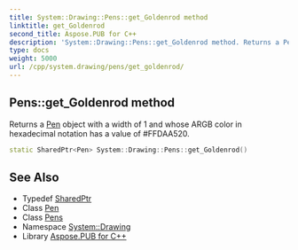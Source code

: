 ```yaml
---
title: System::Drawing::Pens::get_Goldenrod method
linktitle: get_Goldenrod
second_title: Aspose.PUB for C++
description: 'System::Drawing::Pens::get_Goldenrod method. Returns a Pen object with a width of 1 and whose ARGB color in hexadecimal notation has a value of #FFDAA520 in C++.'
type: docs
weight: 5000
url: /cpp/system.drawing/pens/get_goldenrod/
---
```

## Pens::get_Goldenrod method


Returns a [Pen](../../pen/) object with a width of 1 and whose ARGB color in hexadecimal notation has a value of #FFDAA520.

```cpp
static SharedPtr<Pen> System::Drawing::Pens::get_Goldenrod()
```

## See Also

* Typedef [SharedPtr](../../../system/sharedptr/)
* Class [Pen](../../pen/)
* Class [Pens](../)
* Namespace [System::Drawing](../../)
* Library [Aspose.PUB for C++](../../../)
